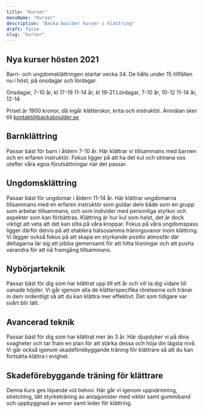 ```yaml
---
title: "Kurser"
menuName: "Kurser"
description: "Backa boulder kurser i klättring"
draft: false
slug: "kurser"
---
```


## Nya kurser hösten 2021
Barn- och ungdomsklättringen startar vecka 34. De hålls under 15 tillfällen nu i höst, på onsdagar och lördagar. 

Onsdagar, 7-10 år, kl 17-19
          11-14 år, kl 19-21
Lördagar, 7-10 år, 10-12
          11-14 år, 12-14

Priset är 1900 kronor, då ingår klätterskor, krita och instruktör. Anmälan sker till kontakt@backaboulder.se

## Barnklättring

Passar bäst för barn i åldern 7-10 år. Här klättrar vi tillsammans med barnen och en erfaren instruktör. Fokus ligger på att ha det kul och utmana oss utefter våra egna förutsättningar när det passar. 

## Ungdomsklättring

Passar bäst för ungdomar i åldern 11-14 år. Här klättrar ungdomarna tillsammans med en erfaren instruktör som guidar dem både som en grupp som arbetar tillsammans, och som individer med personliga styrkor och aspekter som kan förbättras. Klättring är hur kul som helst, det är dock viktigt att veta att det kan slita på våra kroppar. Fokus på våra ungdomspass ligger därför delvis på att etablera hälsosamma träningsvanor inom klättring. Vi lägger också fokus på att skapa en styrkande positiv atmosfär där deltagarna lär sig att jobba gemensamt för att hitta lösningar och att pusha varandra för att nå framgång tillsammans.   

## Nybörjarteknik

Passar bäst för dig som har klättrat upp till ett år och vill ta dig vidare till oanade höjder. Vi går igenom alla de klätterspecifika rörelserna och tränar in dem ordentligt så att du kan klättra mer effektivt. Det som tidigare var svårt blir lätt.  

## Avancerad teknik

Passar bäst för dig som har klättrat mer än 3 år. Här djupdyker vi på dina svagheter och tar fram en plan för att stärka dessa och höja din lägsta nivå. Vi går också igenom skadeförebyggande träning för klättrare så att du kan fortsätta klättra i evighet.

## Skadeförebyggande träning för klättrare

Denna kurs ges löpande vid behov. Här går vi igenom uppvärmning, stretching, lätt styrketräning av antagonister med vikter samt gummiband och uppbyggnad av senor samt leder för klättring. 

